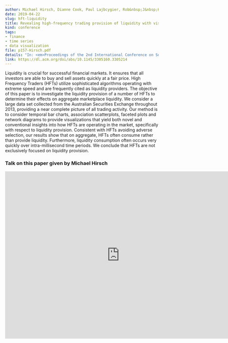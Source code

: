 ```yaml
---
author: Michael Hirsch, Dianne Cook, Paul Lajbcygier, Rob&nbsp;J&nbsp;Hyndman
date: 2019-04-22
slug: hft-liquidity
title: Revealing high-frequency trading provision of liquidity with visualization
kind: conference
tags:
- finance
- time series
- data visualization
file: p157-Hirsch.pdf
details: "In: <em>Proceedings of the 2nd International Conference on Software Engineering and Information Management</em>. Bali, Indonesia. 10-13 January 2019. pp. 157-165. ACM"
link: https://dl.acm.org/doi/abs/10.1145/3305160.3305214
---
```


Liquidity is crucial for successful financial markets. It ensures that all investors are able to buy and sell assets quickly at a fair price. High Frequency Traders (HFTs) utilize sophisticated algorithms operating with extreme speed and are frequently cited as liquidity providers. The objective of this paper is to investigate the liquidity provision of a number of HFTs to determine their effects on aggregate marketplace liquidity. We consider a large data set collected from the Australian Securities Exchange throughout 2013, providing a near complete picture of all trading activity. Our method is to consider temporal bar charts, association scatterplots, faceted plots and network diagrams to provide visualizations that yield both novel and conventional insights into how HFTs are operating in the market, specifically with respect to liquidity provision. Consistent with HFTs avoiding adverse selection, our results show that on aggregate, HFTs often consume rather than provide liquidity. Furthermore, liquidity consumption often occurs very quickly over intra-millisecond time periods. We conclude that HFTs are not exclusively focused on liquidity provision.

### Talk on this paper given by Michael Hirsch

<iframe width="750" height="550" src="https://www.youtube.com/embed/H7Y-AVrkWFY" frameborder="0" allow="accelerometer; autoplay; encrypted-media; gyroscope; picture-in-picture" allowfullscreen></iframe>
